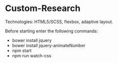 # Custom-Research
Technologies: HTML5/SCSS, flexbox, adaptive layout. 

Before starting enter the following commands:
- bower install jquery
- bower install jquery-animateNumber 
- npm start 
- npm run watch-css
